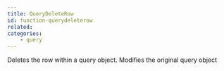 ```yaml
---
title: QueryDeleteRow
id: function-querydeleterow
related:
categories:
    - query
---
```


Deletes the row within a query object. Modifies the original query object
